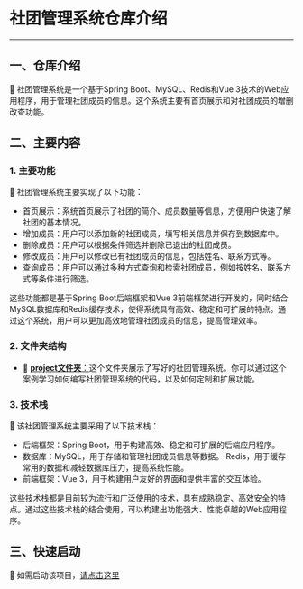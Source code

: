 # 社团管理系统仓库介绍 

***

## 一、仓库介绍
📢 社团管理系统是一个基于Spring Boot、MySQL、Redis和Vue 3技术的Web应用程序，用于管理社团成员的信息。这个系统主要有首页展示和对社团成员的增删改查功能。  

## 二、主要内容  

### 1. 主要功能  
  
🌟 社团管理系统主要实现了以下功能：  
  
- 首页展示：系统首页展示了社团的简介、成员数量等信息，方便用户快速了解社团的基本情况。  
- 增加成员：用户可以添加新的社团成员，填写相关信息并保存到数据库中。  
- 删除成员：用户可以根据条件筛选并删除已退出的社团成员。  
- 修改成员：用户可以修改已有社团成员的信息，包括姓名、联系方式等。  
- 查询成员：用户可以通过多种方式查询和检索社团成员，例如按姓名、联系方式等条件进行筛选。  
  
这些功能都是基于Spring Boot后端框架和Vue 3前端框架进行开发的，同时结合MySQL数据库和Redis缓存技术，使得系统具有高效、稳定和可扩展的特点。通过这个系统，用户可以更加高效地管理社团成员的信息，提高管理效率。  

### 2. 文件夹结构
* 📂 [**project文件夹**：](./project/README.md)这个文件夹展示了写好的社团管理系统。你可以通过这个案例学习如何编写社团管理系统的代码，以及如何定制和扩展功能。
  
### 3. 技术栈  
  
📖 该社团管理系统主要采用了以下技术栈：  
  
- 后端框架：Spring Boot，用于构建高效、稳定和可扩展的后端应用程序。  
- 数据库：MySQL，用于存储和管理社团成员信息等数据。  Redis，用于缓存常用的数据和减轻数据库压力，提高系统性能。
- 前端框架：Vue 3，用于构建用户友好的界面和提供丰富的交互体验。  
  
这些技术栈都是目前较为流行和广泛使用的技术，具有成熟稳定、高效安全的特点。通过这些技术栈的结合使用，可以构建出功能强大、性能卓越的Web应用程序。                

## 三、快速启动

🚀 如需启动该项目，[请点击这里](./document/quickStart.md)